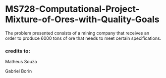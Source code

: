 # MS728-Computational-Project-Mixture-of-Ores-with-Quality-Goals
The problem presented consists of a mining company that receives an order to produce 6000 tons of ore that needs to meet certain specifications.

### credits to:

Matheus Souza

Gabriel Borin
